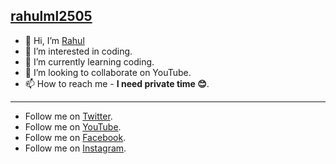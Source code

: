 ## [rahulml2505](https://github.com/RahulMLCoder)
- 👋 Hi, I’m [Rahul](https://github.com/RahulMLCoder)
- 👀 I’m interested in coding.
- 🌱 I’m currently learning coding.
- 💞️ I’m looking to collaborate on YouTube.
- 📫 How to reach me - **I need private time 😊**.
------------------------------------------------------------------------------------------------------------------------------
- Follow me on [Twitter](https://twitter.com/RahulTheCoder).
- Follow me on [YouTube](https://youtube.com/channel/UCG_NXFxjczUzpq1sVWNfMEw).
- Follow me on [Facebook](https://www.facebook.com/rahulml2505).
- Follow me on [Instagram](https://www.instagram.com/rahul_mondal_coder).

<!---
rahulml2505/rahulML2505 is a ✨ special ✨ repository because its `README.md` (this file) appears on your GitHub profile.
You can click the Preview link to take a look at your changes.
--->
